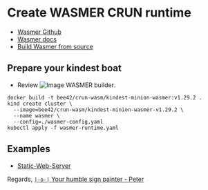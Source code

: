 # Create WASMER CRUN runtime

* [Wasmer Github](https://github.com/wasmerio/docs.wasmer.io)
* [Wasmer docs](https://docs.wasmer.io)
* [Build Wasmer from source ](https://docs.wasmer.io/developers/build-from-source)

## Prepare your kindest boat

* Review ![Image WASMER builder](Dockerfile).

```shell
docker build -t bee42/crun-wasm/kindest-minion-wasmer:v1.29.2 .
kind create cluster \
  --image=bee42/crun-wasm/kindest-minion-wasmer-v1.29.2 \
  --name wasmer \
  --config=./wasmer-config.yaml
kubectl apply -f wasmer-runtime.yaml
```

## Examples

* [Static-Web-Server](https://hub.docker.com/r/joseluisq/static-web-server/)

Regards,
[`|-o-|` Your humble sign painter - Peter](mailto://peter.rossbach@bee42.com)
